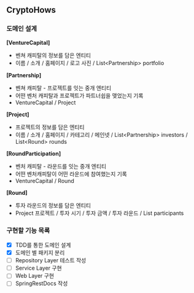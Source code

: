 ## CryptoHows

### 도메인 설계
**[VentureCapital]**
- 벤쳐 캐피탈의 정보를 담은 엔티티
- 이름 / 소개 / 홈페이지 / 로고 사진 / List<Partnership\> portfolio

**[Partnership]**
- 벤쳐 캐피탈 - 프로젝트를 잇는 중개 엔티티
- 어떤 벤처 캐피탈과 프로젝트가 파트너쉽을 맺었는지 기록
- VentureCapital / Project

**[Project]**
- 프로젝트의 정보를 담은 엔티티
- 이름 / 소개 / 홈페이지 / 카테고리 / 메인넷 / List<Partnership\> investors / List<Round\> rounds

**[RoundParticipation]**
- 벤처 캐피탈 - 라운드를 잇는 중개 엔티티
- 어떤 벤처캐피탈이 어떤 라운드에 참여했는지 기록
- VentureCapital / Round

**[Round]**
- 투자 라운드의 정보를 담은 엔티티
- Project 프로젝트 / 투자 시기 / 투자 금액 / 투자 라운드 / List<RoundParticipation/> participants

### 구현할 기능 목록
- [x] TDD를 통한 도메인 설계
- [x] 도메인 별 패키지 분리
- [ ] Repository Layer 테스트 작성
- [ ] Service Layer 구현
- [ ] Web Layer 구현
- [ ] SpringRestDocs 작성
